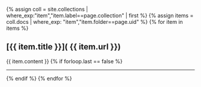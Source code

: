 {% assign coll = site.collections | where_exp:"item","item.label==page.collection" | first %}
{% assign items = coll.docs | where_exp: "item","item.folder==page.uid" %}
{% for item in items %}
## [{{ item.title }}]( {{ item.url }}) 
{{ item.content }}
{% if forloop.last == false %}
  <hr>
{% endif %}
{% endfor %}
